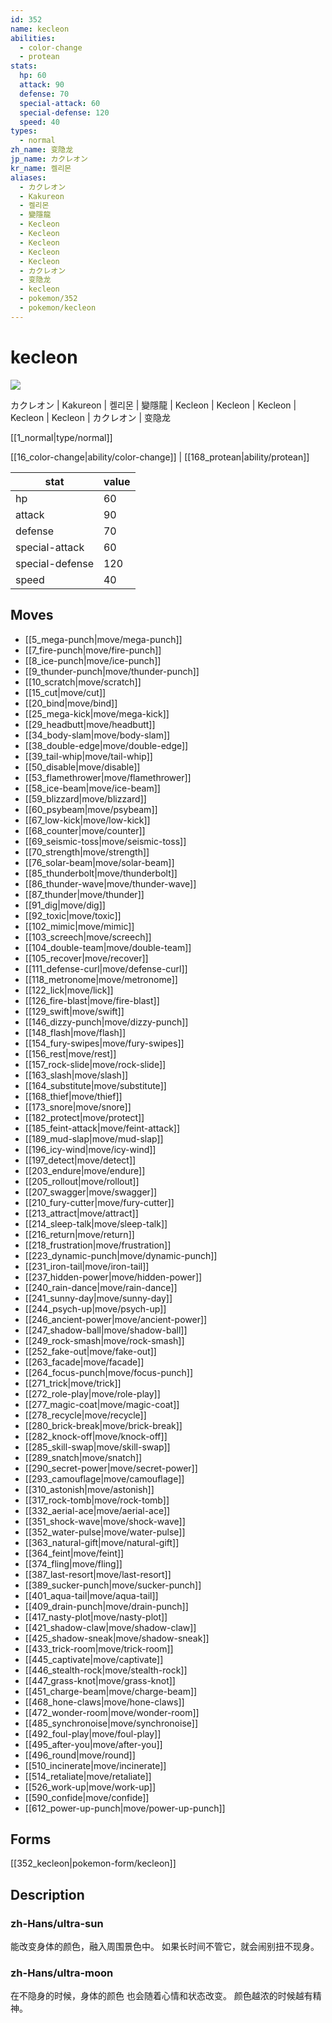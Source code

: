 ```yaml
---
id: 352
name: kecleon
abilities:
  - color-change
  - protean
stats:
  hp: 60
  attack: 90
  defense: 70
  special-attack: 60
  special-defense: 120
  speed: 40
types:
  - normal
zh_name: 变隐龙
jp_name: カクレオン
kr_name: 켈리몬
aliases:
  - カクレオン
  - Kakureon
  - 켈리몬
  - 變隱龍
  - Kecleon
  - Kecleon
  - Kecleon
  - Kecleon
  - Kecleon
  - カクレオン
  - 变隐龙
  - kecleon
  - pokemon/352
  - pokemon/kecleon
---
```

# kecleon

![](https://raw.githubusercontent.com/PokeAPI/sprites/master/sprites/pokemon/352.png)

カクレオン | Kakureon | 켈리몬 | 變隱龍 | Kecleon | Kecleon | Kecleon | Kecleon | Kecleon | カクレオン | 变隐龙

[[1_normal|type/normal]]

[[16_color-change|ability/color-change]] | [[168_protean|ability/protean]]

|stat|value|
|---|---|
|hp|60|
|attack|90|
|defense|70|
|special-attack|60|
|special-defense|120|
|speed|40|


## Moves

- [[5_mega-punch|move/mega-punch]]
- [[7_fire-punch|move/fire-punch]]
- [[8_ice-punch|move/ice-punch]]
- [[9_thunder-punch|move/thunder-punch]]
- [[10_scratch|move/scratch]]
- [[15_cut|move/cut]]
- [[20_bind|move/bind]]
- [[25_mega-kick|move/mega-kick]]
- [[29_headbutt|move/headbutt]]
- [[34_body-slam|move/body-slam]]
- [[38_double-edge|move/double-edge]]
- [[39_tail-whip|move/tail-whip]]
- [[50_disable|move/disable]]
- [[53_flamethrower|move/flamethrower]]
- [[58_ice-beam|move/ice-beam]]
- [[59_blizzard|move/blizzard]]
- [[60_psybeam|move/psybeam]]
- [[67_low-kick|move/low-kick]]
- [[68_counter|move/counter]]
- [[69_seismic-toss|move/seismic-toss]]
- [[70_strength|move/strength]]
- [[76_solar-beam|move/solar-beam]]
- [[85_thunderbolt|move/thunderbolt]]
- [[86_thunder-wave|move/thunder-wave]]
- [[87_thunder|move/thunder]]
- [[91_dig|move/dig]]
- [[92_toxic|move/toxic]]
- [[102_mimic|move/mimic]]
- [[103_screech|move/screech]]
- [[104_double-team|move/double-team]]
- [[105_recover|move/recover]]
- [[111_defense-curl|move/defense-curl]]
- [[118_metronome|move/metronome]]
- [[122_lick|move/lick]]
- [[126_fire-blast|move/fire-blast]]
- [[129_swift|move/swift]]
- [[146_dizzy-punch|move/dizzy-punch]]
- [[148_flash|move/flash]]
- [[154_fury-swipes|move/fury-swipes]]
- [[156_rest|move/rest]]
- [[157_rock-slide|move/rock-slide]]
- [[163_slash|move/slash]]
- [[164_substitute|move/substitute]]
- [[168_thief|move/thief]]
- [[173_snore|move/snore]]
- [[182_protect|move/protect]]
- [[185_feint-attack|move/feint-attack]]
- [[189_mud-slap|move/mud-slap]]
- [[196_icy-wind|move/icy-wind]]
- [[197_detect|move/detect]]
- [[203_endure|move/endure]]
- [[205_rollout|move/rollout]]
- [[207_swagger|move/swagger]]
- [[210_fury-cutter|move/fury-cutter]]
- [[213_attract|move/attract]]
- [[214_sleep-talk|move/sleep-talk]]
- [[216_return|move/return]]
- [[218_frustration|move/frustration]]
- [[223_dynamic-punch|move/dynamic-punch]]
- [[231_iron-tail|move/iron-tail]]
- [[237_hidden-power|move/hidden-power]]
- [[240_rain-dance|move/rain-dance]]
- [[241_sunny-day|move/sunny-day]]
- [[244_psych-up|move/psych-up]]
- [[246_ancient-power|move/ancient-power]]
- [[247_shadow-ball|move/shadow-ball]]
- [[249_rock-smash|move/rock-smash]]
- [[252_fake-out|move/fake-out]]
- [[263_facade|move/facade]]
- [[264_focus-punch|move/focus-punch]]
- [[271_trick|move/trick]]
- [[272_role-play|move/role-play]]
- [[277_magic-coat|move/magic-coat]]
- [[278_recycle|move/recycle]]
- [[280_brick-break|move/brick-break]]
- [[282_knock-off|move/knock-off]]
- [[285_skill-swap|move/skill-swap]]
- [[289_snatch|move/snatch]]
- [[290_secret-power|move/secret-power]]
- [[293_camouflage|move/camouflage]]
- [[310_astonish|move/astonish]]
- [[317_rock-tomb|move/rock-tomb]]
- [[332_aerial-ace|move/aerial-ace]]
- [[351_shock-wave|move/shock-wave]]
- [[352_water-pulse|move/water-pulse]]
- [[363_natural-gift|move/natural-gift]]
- [[364_feint|move/feint]]
- [[374_fling|move/fling]]
- [[387_last-resort|move/last-resort]]
- [[389_sucker-punch|move/sucker-punch]]
- [[401_aqua-tail|move/aqua-tail]]
- [[409_drain-punch|move/drain-punch]]
- [[417_nasty-plot|move/nasty-plot]]
- [[421_shadow-claw|move/shadow-claw]]
- [[425_shadow-sneak|move/shadow-sneak]]
- [[433_trick-room|move/trick-room]]
- [[445_captivate|move/captivate]]
- [[446_stealth-rock|move/stealth-rock]]
- [[447_grass-knot|move/grass-knot]]
- [[451_charge-beam|move/charge-beam]]
- [[468_hone-claws|move/hone-claws]]
- [[472_wonder-room|move/wonder-room]]
- [[485_synchronoise|move/synchronoise]]
- [[492_foul-play|move/foul-play]]
- [[495_after-you|move/after-you]]
- [[496_round|move/round]]
- [[510_incinerate|move/incinerate]]
- [[514_retaliate|move/retaliate]]
- [[526_work-up|move/work-up]]
- [[590_confide|move/confide]]
- [[612_power-up-punch|move/power-up-punch]]

## Forms



[[352_kecleon|pokemon-form/kecleon]]

## Description

### zh-Hans/ultra-sun

能改变身体的颜色，融入周围景色中。
如果长时间不管它，就会闹别扭不现身。

### zh-Hans/ultra-moon

在不隐身的时候，身体的颜色
也会随着心情和状态改变。
颜色越浓的时候越有精神。

